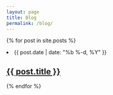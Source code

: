 ```yaml
---
layout: page
title: Blog
permalink: /blog/
---
```


{% for post in site.posts %}
  <li>
  <span class="post-meta">{{ post.date | date: "%b %-d, %Y" }}</span>

  <h2>
    <a class="post-link" href="{{ post.url | prepend: site.baseurl }}">{{ post.title }}</a>
  </h2>
  </li>
{% endfor %}